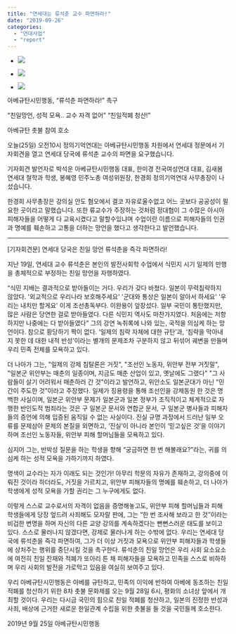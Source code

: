 ```yaml
---
title: "연세대는 류석춘 교수 파면하라!"
date: "2019-09-26"
categories: 
  - "연대사업"
  - "report"
---
```


- ![](https://r2.womenandwar.net/2019/09/photo_2019-09-25_11-00-03-1024x768.jpg)
    
- ![](https://r2.womenandwar.net/2019/09/photo_2019-09-25_11-00-18-1024x768.jpg)
    
- ![](https://r2.womenandwar.net/2019/09/photo_2019-09-25_11-00-30-1024x768.jpg)
    

아베규탄시민행동, “류석춘 파면하라!” 촉구

“친일망언, 성적 모욕.. 교수 자격 없어” “친일적폐 청산!”

아베규탄 촛불 참여 호소

오늘(25일) 오전10시 정의기억연대는 아베규탄시민행동 차원에서 연세대 정문에서 기자회견을 열고 연세대 당국에 류석춘 교수의 파면을 요구했습니다.

기자회견 발언자로 박석운 아베규탄시민행동 대표, 한미경 전국여성연대 대표, 김새봄 연세대 철학과 학생, 봉혜영 민주노총 여성위원장, 한경희 정의기억연대 사무총장이 나섰습니다.

한경희 사무총장은 강의실 안도 혐오에서 결코 자유로울수없고 어느 곳보다 공공성이 필요한 곳이라고 말했습니다. 또한 류교수가 주장하는 것처럼 정대협이 그 수많은 아시아 피해자들을 어떻게 다 교육시켰다고 말할수있냐며 수업이란 이름으로 피해자들의 인권과 명예를 훼손하고 고통을 더하는 망언을 했다고 생각한다고 발언했습니다.

* * *

\[기자회견문\] 연세대 당국은 친일 망언 류석춘을 즉각 파면하라!

지난 19일, 연세대 교수 류석춘은 본인의 발전사회학 수업에서 식민지 시기 일제의 만행을 총체적으로 부정하는 친일 망언을 자행하였다.

“식민 지배는 결과적으로 받아들이는 거다. 우리가 갖다 바쳤다. 일본이 무력침략하지 않았다. '외교적으로 우리나라 보호해주세요' '군대와 통상은 일본이 알아서 하세요' '우리는 내치만 할게요' 이게 조선총독부다. 이완용이 앞장섰다. 일부 국민이 통탄했지만, 많은 사람은 당연한 걸로 받아들였다. 다른 식민지 역사도 마찬가지였다. 처음에는 저항하지만 나중에는 다 받아들였다” 그의 강연 녹취록에 나와 있는, 국적을 의심케 하는 망언이다. 참으로 황당하기 짝이 없다. ‘일제의 침략 자체에 대한 규탄’과, ‘침략을 막아내지 못한 데 대한 내적 반성’이라는 별개의 문제조차 구분하지 않고 뒤섞어 궤변을 만들며 우리 민족 전체를 모욕하고 있다.

더 나아가 그는, "일제의 강제 침탈론은 거짓", "조선인 노동자, 위안부 전부 거짓말", "일본군 위안부는 매춘의 일종이며, 지금도 매춘 산업이 있고, 옛날에도 그랬다" "그 사람들이 살기 어려워서 매춘하러 간 것"이라고 발언하고, 위안소도 일본군대가 아닌 “민간이 주도한 것”이라고 주장했다. 일제가 징용령을 통해 조선인을 강제동원 한 것은 명백한 사실이며, 일본군 위안부 문제가 일본군과 일본 정부가 조직적이고 체계적으로 자행한 반인도적 범죄라는 것은 구 일본군 문서와 연합군 문서, 구 일본군 병사들과 피해자들의 증언에 의해 입증된 움직일 수 없는 사실이다. 진실 규명 과정에서 드러난 일부 오류를 문제삼아 문제의 본질을 외면하고, ‘진실’이 아니라 본인이 ‘믿고싶은 것’을 이야기하며 조선인 노동자들, 위안부 피해 할머님들을 모욕하고 있다.

심지어 그는, 반박성 질문을 하는 학생을 향해 “궁금하면 한 번 해볼래요?”라는, 귀를 의심케 하는 성적 모욕을 가하기까지 하였다.

명색이 교수라는 자가 이래도 되는 것인가! 아무리 학문의 자유가 존재하고, 강의중에 이뤄진 것이라 하더라도, 거짓을 가르치고, 위안부 피해자들의 명예를 훼손하고, 더 나아가 학생에게 성적 모욕을 가할 권리는 그 누구에게도 없다.

이렇게 스스로 교수로서의 자격이 없음을 증명해놓고도, 위안부 피해 할머님들과 피해 학생들에게 당장 엎드려 사죄해도 모자랄 판에, 그는 “한 번 조사해 보라고 한 것”이라는 비겁한 변명을 하며 자신의 다른 교양 강의를 계속하겠다는 뻔뻔스러운 태도를 보이고 있다. 스스로 물러나지 않겠다면, 강제로 물러나게 하는 수밖에 없다. 우리는 연세대 당국에 류석춘을 즉각 파면하여, 그가 더 이상 거짓과 모욕으로 위안부 피해자들과 학생들에 상처주는 행위를 중단시킬 것을 촉구한다. 류석춘의 친일 망언은 우리 사회 요소요소에 여전히 친일 잔재와 적폐가 또아리 튼 채 피해자들을 모욕하고 민족을 스스로 비하하며 우리 사회의 발전을 가로막고 있음을 여실히 보여주고 있다.

우리 아베규탄시민행동은 아베를 규탄하고, 민족의 이익에 반하여 아베에 동조하는 친일적폐를 청산하기 위한 8차 촛불 문화제를 오는 9월 28일 6시, 평화의 소녀상 앞에서 개최할 것이다. 우리는 다시금 국민의 힘으로 친일 적폐를 청산하고, 일본의 진정한 반성과 사죄, 배상에 근거한 새로운 한일관계 수립을 위한 촛불을 들 것을 국민들께 호소한다.

2019년 9월 25일 아베규탄시민행동
